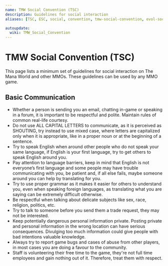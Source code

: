 ```yaml
---
name: TMW Social Convention (TSC)
description: Guidelines for social interaction
aliases: [TSC, ESC, social, convention, tmw-social-convention, evol-social-convention]

autoupdate:
  wiki: TMW_Social_Convention
---
```


# TMW Social Convention (TSC)
This page lists a minimum set of guidelines for social interaction on The Mana World and other MMOs.
These guidelines can be used by any MMO game.

## Basic Communication
- Whether a person is sending you an email, chatting in-game or speaking in a forum, it is important to be respectful and polite. Maintain rules of common real-life courtesy.
- Do not use ALL CAPITAL LETTERS to communicate, as it is perceived as SHOUTING, try instead to use mixed case, where letters are capitalized only when it is appropriate, like in a proper noun or at the beginning of a sentence.
- Try to speak English when around other people who do not speak your same language, if English is your first language, try to get others to speak English around you.
- Pay attention to language barriers, keep in mind that English is not everyone’s first language and some people may have trouble communicating with you, be patient and, if all else fails, maybe someone around you can help by translating for you.
- Try to use proper grammar as it makes it easier for others to understand you, even when speaking foreign languages, as translating what you are saying can be extremely difficult otherwise.
- Be respectful when talking about delicate subjects like sex, race, religion, politics, etc.
- Try to talk to someone before you send them a trade request, they may not be interested.
- Keep potentially dangerous personal information private. Posting private and personal information in the wrong location can have serious consequences. Divulging too much information could give people with bad intentions valuable knowledge.
- Always try to report game bugs and cases of abuse from other players, in most cases you are doing a favour to the community.
- Staff is volunteering their free time to the game, they're not full time employees and gain nothing out of it. Therefore, treat them with respect.
